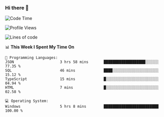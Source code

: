 ### Hi there 👋
<!--START_SECTION:waka-->
![Code Time](http://img.shields.io/badge/Code%20Time-181%20hrs%2047%20mins-blue)

![Profile Views](http://img.shields.io/badge/Profile%20Views-0-blue)

![Lines of code](https://img.shields.io/badge/From%20Hello%20World%20I%27ve%20Written-955.7%20thousand%20lines%20of%20code-blue)

📊 **This Week I Spent My Time On** 

```text
💬 Programming Languages: 
JSON                     3 hrs 58 mins       ███████████████████░░░░░░   77.35 % 
SQL                      46 mins             ████░░░░░░░░░░░░░░░░░░░░░   15.12 % 
TypeScript               15 mins             █░░░░░░░░░░░░░░░░░░░░░░░░   04.94 % 
HTML                     7 mins              █░░░░░░░░░░░░░░░░░░░░░░░░   02.58 % 

💻 Operating System: 
Windows                  5 hrs 8 mins        █████████████████████████   100.00 % 
```


<!--END_SECTION:waka-->
<!--
**AnimeruFR/AnimeruFR** is a ✨ _special_ ✨ repository because its `README.md` (this file) appears on your GitHub profile.

Here are some ideas to get you started:

- 🔭 I’m currently working on ...
- 🌱 I’m currently learning ...
- 👯 I’m looking to collaborate on ...
- 🤔 I’m looking for help with ...
- 💬 Ask me about ...
- 📫 How to reach me: ...
- 😄 Pronouns: ...
- ⚡ Fun fact: ...
-->
